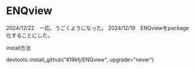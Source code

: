 # ENQview
2024/12/22　一応、うごくようになった。
2024/12/19　ENQviewをpackage化することにした。

install方法

devtools::install_github("419kfj/ENQview", upgrade="never")
